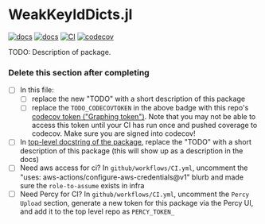 # WeakKeyIdDicts.jl

[![docs](https://img.shields.io/badge/docs-dev-blue.svg)](https://beacon-biosignals.github.io/WeakKeyIdDicts.jl/dev)
[![docs](https://img.shields.io/badge/docs-stable-blue.svg)](https://beacon-biosignals.github.io/WeakKeyIdDicts.jl/stable)
[![CI](https://github.com/beacon-biosignals/WeakKeyIdDicts.jl/actions/workflows/CI.yml/badge.svg?branch=main)](https://github.com/beacon-biosignals/WeakKeyIdDicts.jl/actions/workflows/CI.yml?query=branch%3Amain)
[![codecov](https://codecov.io/gh/beacon-biosignals/WeakKeyIdDicts.jl/branch/main/graph/badge.svg?token=TODO_CODECOVTOKEN&flag=WeakKeyIdDicts)](https://app.codecov.io/gh/beacon-biosignals/WeakKeyIdDicts.jl/tree/main)

TODO: Description of package.

### Delete this section after completing
- [ ] In this file:
    - [ ] replace the new "TODO" with a short description of this package
    - [ ] replace the `TODO_CODECOVTOKEN` in the above badge with this repo's [codecov token ("Graphing token")](https://app.codecov.io/gh/beacon-biosignals/WeakKeyIdDicts.jl/settings). Note that you may not be able to access this token until your CI has run once and pushed coverage to codecov. Make sure you are signed into codecov!
- [ ] In [top-level docstring of the package](src/WeakKeyIdDicts.jl), replace the "TODO" with a short description of this package (this will show up as a description in the docs)
- [ ] Need aws access for ci? In `github/workflows/CI.yml`, uncomment the "uses: aws-actions/configure-aws-credentials@v1" blurb and made sure the `role-to-assume` exists in infra
- [ ] Need Percy for CI? In `github/workflows/CI.yml`, uncomment the `Percy Upload` section, generate a new token for this package via the Percy UI, and add it to the top level repo as `PERCY_TOKEN_`

